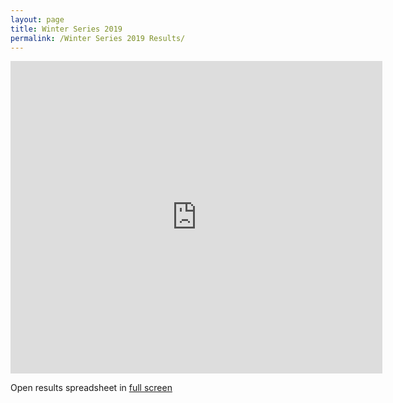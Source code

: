 ```yaml
---
layout: page
title: Winter Series 2019
permalink: /Winter Series 2019 Results/
---
```

<iframe src="https://docs.google.com/spreadsheets/d/e/2PACX-1vT9O6easVAQuPQ4BVUv_F6SNKIpcZWaJkp29oqOosp6uRGdgLUDVRWKPoKkjZuGJatGOTmR5BcsnGy4/pubhtml?widget=true&amp;headers=false" width="595" height="500" frameborder="0"></iframe>

Open results spreadsheet in <a href="https://docs.google.com/spreadsheets/d/e/2PACX-1vT9O6easVAQuPQ4BVUv_F6SNKIpcZWaJkp29oqOosp6uRGdgLUDVRWKPoKkjZuGJatGOTmR5BcsnGy4/pubhtml?widget=true&amp;headers=false" target="_blank" rel="noopener">full screen</a>
